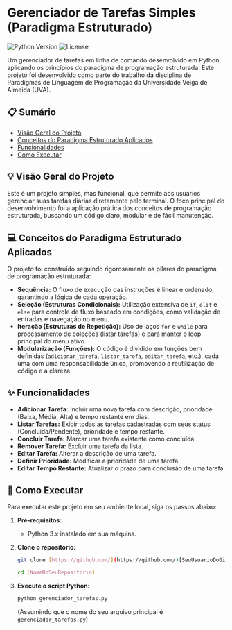 # Gerenciador de Tarefas Simples (Paradigma Estruturado)

![Python Version](https://img.shields.io/badge/Python-3.x-blue.svg)
![License](https://img.shields.io/badge/License-MIT-green.svg) 

Um gerenciador de tarefas em linha de comando desenvolvido em Python, aplicando os princípios do paradigma de programação estruturada. Este projeto foi desenvolvido como parte do trabalho da disciplina de Paradigmas de Linguagem de Programação da Universidade Veiga de Almeida (UVA).

## 📋 Sumário

* [Visão Geral do Projeto](#-visão-geral-do-projeto)
* [Conceitos do Paradigma Estruturado Aplicados](#-conceitos-do-paradigma-estruturado-aplicados)
* [Funcionalidades](#-funcionalidades)
* [Como Executar](#-como-executar)


## 💡 Visão Geral do Projeto

Este é um projeto simples, mas funcional, que permite aos usuários gerenciar suas tarefas diárias diretamente pelo terminal. O foco principal do desenvolvimento foi a aplicação prática dos conceitos de programação estruturada, buscando um código claro, modular e de fácil manutenção.

## 💻 Conceitos do Paradigma Estruturado Aplicados

O projeto foi construído seguindo rigorosamente os pilares do paradigma de programação estruturada:

* **Sequência:** O fluxo de execução das instruções é linear e ordenado, garantindo a lógica de cada operação.
* **Seleção (Estruturas Condicionais):** Utilização extensiva de `if`, `elif` e `else` para controle de fluxo baseado em condições, como validação de entradas e navegação no menu.
* **Iteração (Estruturas de Repetição):** Uso de laços `for` e `while` para processamento de coleções (listar tarefas) e para manter o loop principal do menu ativo.
* **Modularização (Funções):** O código é dividido em funções bem definidas (`adicionar_tarefa`, `listar_tarefa`, `editar_tarefa`, etc.), cada uma com uma responsabilidade única, promovendo a reutilização de código e a clareza.

## ✨ Funcionalidades

* **Adicionar Tarefa:** Incluir uma nova tarefa com descrição, prioridade (Baixa, Média, Alta) e tempo restante em dias.
* **Listar Tarefas:** Exibir todas as tarefas cadastradas com seus status (Concluída/Pendente), prioridade e tempo restante.
* **Concluir Tarefa:** Marcar uma tarefa existente como concluída.
* **Remover Tarefa:** Excluir uma tarefa da lista.
* **Editar Tarefa:** Alterar a descrição de uma tarefa.
* **Definir Prioridade:** Modificar a prioridade de uma tarefa.
* **Editar Tempo Restante:** Atualizar o prazo para conclusão de uma tarefa.

## 🚀 Como Executar

Para executar este projeto em seu ambiente local, siga os passos abaixo:

1.  **Pré-requisitos:**
    * Python 3.x instalado em sua máquina.

2.  **Clone o repositório:**
    ```bash
    git clone [https://github.com/](https://github.com/)[SeuUsuarioDoGitHub]/[NomeDoSeuRepositorio].git
    ```
    ```bash
    cd [NomeDoSeuRepositorio]
    ```

3.  **Execute o script Python:**
    ```bash
    python gerenciador_tarefas.py
    ```
    (Assumindo que o nome do seu arquivo principal é `gerenciador_tarefas.py`)


